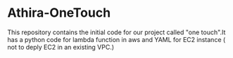 # Athira-OneTouch
This repository contains the initial code for our project called "one touch".It has a python code for lambda  function in aws and YAML for EC2 instance ( not to deply EC2 in an existing VPC.)
